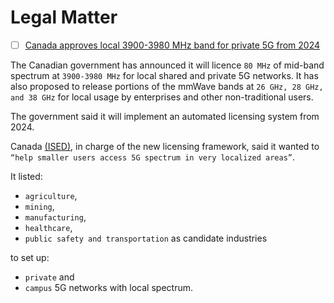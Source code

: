 # Legal Matter


- [ ] [Canada approves local 3900-3980 MHz band for private 5G from 2024](https://www.rcrwireless.com/20230526/private-5g/canada-approves-local-3900-3980-mhz-band-for-private-5g-from-2024)
 
 The Canadian government has announced it will licence `80 MHz` of mid-band spectrum at `3900-3980 MHz` for local shared and private 5G networks. It has also proposed to release portions of the mmWave bands at `26 GHz, 28 GHz, and 38 GHz` for local usage by enterprises and other non-traditional users. 
 
The government said it will implement an automated licensing system from 2024.

Canada [(ISED)](https://www.ic.gc.ca/), in charge of the new licensing framework, said it wanted to `“help smaller users access 5G spectrum in very localized areas”`. 

It listed:
- `agriculture`,
- `mining`,
- `manufacturing`,
- `healthcare`,
- `public safety and transportation` as candidate industries

to set up:
- `private` and
- `campus` 5G networks with local spectrum. 
